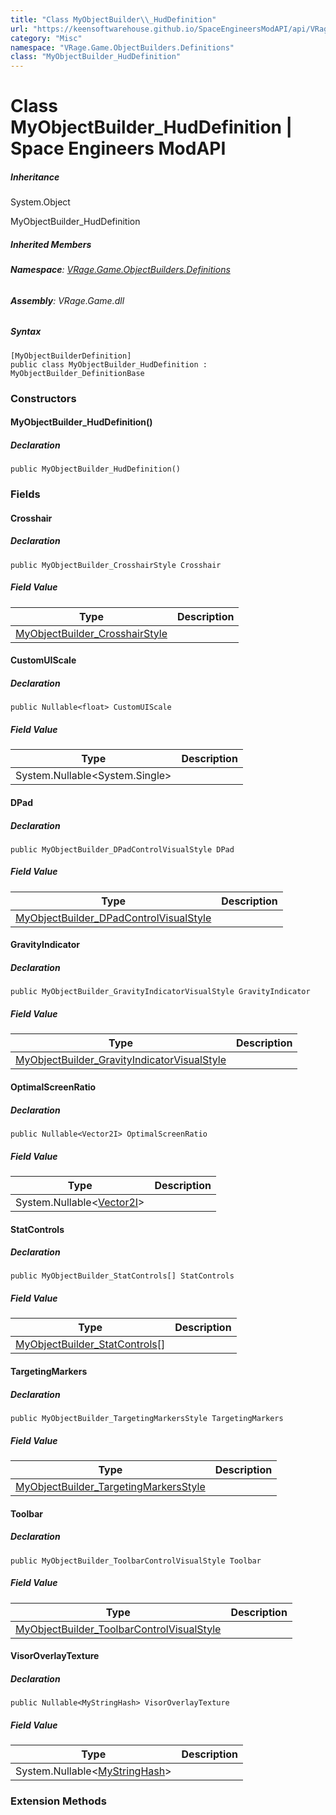 ```yaml
---
title: "Class MyObjectBuilder\\_HudDefinition"
url: "https://keensoftwarehouse.github.io/SpaceEngineersModAPI/api/VRage.Game.ObjectBuilders.Definitions.MyObjectBuilder_HudDefinition.html"
category: "Misc"
namespace: "VRage.Game.ObjectBuilders.Definitions"
class: "MyObjectBuilder_HudDefinition"
---
```


# Class MyObjectBuilder\_HudDefinition | Space Engineers ModAPI

##### Inheritance

System.Object

MyObjectBuilder\_HudDefinition

##### Inherited Members

###### **Namespace**: [VRage.Game.ObjectBuilders.Definitions](https://keensoftwarehouse.github.io/SpaceEngineersModAPI/api/VRage.Game.ObjectBuilders.Definitions.html)

###### **Assembly**: VRage.Game.dll

##### Syntax

```
[MyObjectBuilderDefinition]
public class MyObjectBuilder_HudDefinition : MyObjectBuilder_DefinitionBase
```

### Constructors

#### MyObjectBuilder\_HudDefinition()

##### Declaration

```
public MyObjectBuilder_HudDefinition()
```

### Fields

#### Crosshair

##### Declaration

```
public MyObjectBuilder_CrosshairStyle Crosshair
```

##### Field Value

| Type | Description |
| --- | --- |
| [MyObjectBuilder\_CrosshairStyle](https://keensoftwarehouse.github.io/SpaceEngineersModAPI/api/VRage.Game.ObjectBuilders.Definitions.MyObjectBuilder_CrosshairStyle.html) |     |

#### CustomUIScale

##### Declaration

```
public Nullable<float> CustomUIScale
```

##### Field Value

| Type | Description |
| --- | --- |
| System.Nullable<System.Single\> |     |

#### DPad

##### Declaration

```
public MyObjectBuilder_DPadControlVisualStyle DPad
```

##### Field Value

| Type | Description |
| --- | --- |
| [MyObjectBuilder\_DPadControlVisualStyle](https://keensoftwarehouse.github.io/SpaceEngineersModAPI/api/VRage.Game.ObjectBuilders.Definitions.MyObjectBuilder_DPadControlVisualStyle.html) |     |

#### GravityIndicator

##### Declaration

```
public MyObjectBuilder_GravityIndicatorVisualStyle GravityIndicator
```

##### Field Value

| Type | Description |
| --- | --- |
| [MyObjectBuilder\_GravityIndicatorVisualStyle](https://keensoftwarehouse.github.io/SpaceEngineersModAPI/api/VRage.Game.ObjectBuilders.Definitions.MyObjectBuilder_GravityIndicatorVisualStyle.html) |     |

#### OptimalScreenRatio

##### Declaration

```
public Nullable<Vector2I> OptimalScreenRatio
```

##### Field Value

| Type | Description |
| --- | --- |
| System.Nullable<[Vector2I](https://keensoftwarehouse.github.io/SpaceEngineersModAPI/api/VRageMath.Vector2I.html)\> |     |

#### StatControls

##### Declaration

```
public MyObjectBuilder_StatControls[] StatControls
```

##### Field Value

| Type | Description |
| --- | --- |
| [MyObjectBuilder\_StatControls](https://keensoftwarehouse.github.io/SpaceEngineersModAPI/api/VRage.Game.ObjectBuilders.Definitions.MyObjectBuilder_StatControls.html)\[\] |     |

#### TargetingMarkers

##### Declaration

```
public MyObjectBuilder_TargetingMarkersStyle TargetingMarkers
```

##### Field Value

| Type | Description |
| --- | --- |
| [MyObjectBuilder\_TargetingMarkersStyle](https://keensoftwarehouse.github.io/SpaceEngineersModAPI/api/VRage.Game.ObjectBuilders.Definitions.MyObjectBuilder_TargetingMarkersStyle.html) |     |

#### Toolbar

##### Declaration

```
public MyObjectBuilder_ToolbarControlVisualStyle Toolbar
```

##### Field Value

| Type | Description |
| --- | --- |
| [MyObjectBuilder\_ToolbarControlVisualStyle](https://keensoftwarehouse.github.io/SpaceEngineersModAPI/api/VRage.Game.ObjectBuilders.Definitions.MyObjectBuilder_ToolbarControlVisualStyle.html) |     |

#### VisorOverlayTexture

##### Declaration

```
public Nullable<MyStringHash> VisorOverlayTexture
```

##### Field Value

| Type | Description |
| --- | --- |
| System.Nullable<[MyStringHash](https://keensoftwarehouse.github.io/SpaceEngineersModAPI/api/VRage.Utils.MyStringHash.html)\> |     |

### Extension Methods